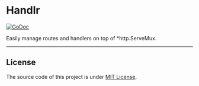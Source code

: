 # Handlr

[![GoDoc](https://godoc.org/github.com/mariomenjr/handlr?status.svg)](https://godoc.org/github.com/mariomenjr/handlr)

Easily manage routes and handlers on top of *http.ServeMux.

---

## License 
The source code of this project is under [MIT License](https://opensource.org/licenses/MIT).